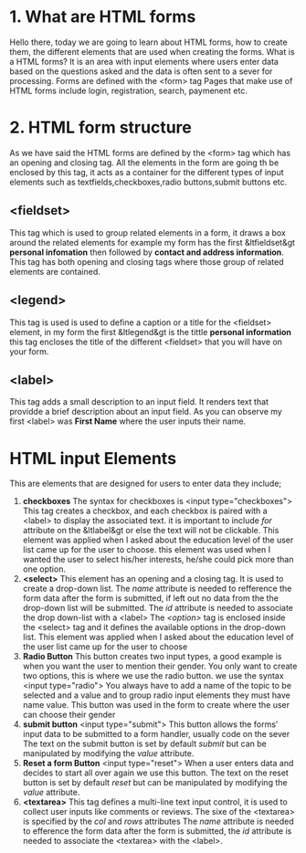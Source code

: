 # 1. What are HTML forms
Hello there, today we are going to learn about HTML forms, how to create them, the different elements that are used when creating the forms.
What is a HTML forms? It is an area with input elements where users enter data based on the questions asked and the data is often sent to a sever for processing.
Forms are defined with the &lt;form&gt; tag
Pages that make use of HTML forms include login, registration, search, paymenent etc.
# 2. HTML form structure
As we have said the HTML forms are defined by the &lt;form&gt; tag which has an opening and closing tag.
All the elements in the form are going th be enclosed by this tag, it acts as a container for the different types of input elements such as textfields,checkboxes,radio buttons,submit buttons etc.
## **&lt;fieldset&gt;** 
This tag which is used to group related elements in a form, it draws a box around the related elements for example my form has the first &ltfieldset&gt **personal infomation** then followed by **contact and address information**.
This tag has both opening and closing tags where those group of related elements are contained.
## **&lt;legend&gt;**
This tag is used is used to define a caption or a title for the &lt;fieldset&gt; element, in my form the first &ltlegend&gt is the tittle **personal information**
this tag encloses the title of the different &lt;fieldset&gt; that you will have on your form.
## **&lt;label&gt;**
This tag adds a small description to an input field. It renders text that providde a brief description about an input field.
As you can observe my first &lt;label&gt; was **First Name** where the user inputs their name. 
# HTML input Elements
This are elements  that are designed for users to enter data they include;
1. **checkboxes**
   The syntax for checkboxes is &lt;input type="checkboxes"&gt;
   This tag creates a checkbox, and each checkbox is paired with a &lt;label&gt; to display the associated text.
   it is important to include *for* attribute on the &ltlabel&gt or else the text will not be clickable.
   This element was applied when I asked about the education level of the user list came up for the user to choose.
   this element was used when I wanted the user to select his/her interests, he/she could pick more than one option.
3. **&lt;select&gt;**
   This element has an opening and a closing tag. It is used to create a drop-down list.
   The *name* attribute is needed to refference the form data after the form is submitted, if left out no data from the the drop-down list will be submitted.
   The *id* attribute is needed to associate the drop down-list with a &lt;label&gt;
   The *&lt;option&gt;* tag is enclosed inside the &lt;select&gt; tag and it defines the available options in the drop-down list.
   This element was applied when I asked about the education level of the user list came up for the user to choose 
5. **Radio Button**
   This button creates two input types, a good example is when you want the user to mention their gender. You only want to create two options, this is where we use the radio    button.
   we use the syntax &lt;input type="radio"&gt;
   You always have to add a name of the topic to be selected and a value and to group radio input elements they must have name value.
   This button was used in the form to create where the user can choose their gender
7. **submit button**
   &lt;input type="submit"&gt;
   This button  allows the forms' input data to be submitted  to a form handler, usually code on the sever
   The text on the submit button is set by default *submit* but can be manipulated by modifying the *value* attribute.
8. **Reset a form Button**
   &lt;input type="reset"&gt;
   When a user enters data and decides to start all over again we use this button.
   The text on the reset button is set by default *reset* but can be manipulated by modifying the *value* attribute.
9. **&lt;textarea&gt;**
   This tag defines a multi-line text input control, it is used to collect user inputs like comments or reviews.
   The sixe of the &lt;textarea&gt; is specified by the *col* and *rows* attributes
   The *name* attribute is needed to efference the form data after the form is submitted, the *id* attribute is needed to associate the &lt;textarea&gt; with the                &lt;label&gt;.
   






